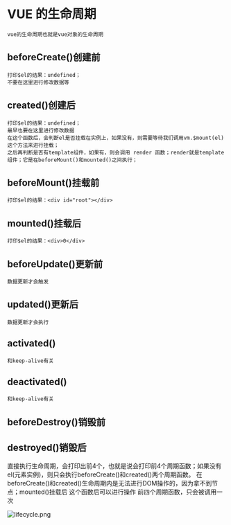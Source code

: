 # VUE 的生命周期
    vue的生命周期也就是vue对象的生命周期
## beforeCreate()创建前
    打印$el的结果：undefined；
    不要在这里进行修改数据等
## created()创建后
    打印$el的结果：undefined；
    最早也要在这里进行修改数据
    在这个函数后，会判断el是否挂载在实例上，如果没有，则需要等待我们调用vm.$mount(el)这个方法来进行挂载；
    之后再判断是否有template组件，如果有，则会调用 render 函数；render就是template组件；它是在beforeMount()和mounted()之间执行；
## beforeMount()挂载前
    打印$el的结果：<div id="root"></div>
## mounted()挂载后
    打印$el的结果：<div>0</div>
## beforeUpdate()更新前
    数据更新才会触发
## updated()更新后
    数据更新才会执行
## activated()
    和keep-alive有关
## deactivated()
    和keep-alive有关
## beforeDestroy()销毁前

## destroyed()销毁后

直接执行生命周期，会打印出前4个，也就是说会打印前4个周期函数；如果没有el(元素实例)，则只会执行beforeCreate()和created()两个周期函数。
在beforeCreate()和created()生命周期内是无法进行DOM操作的，因为拿不到节点；mounted()挂载后 这个函数后可以进行操作
前四个周期函数，只会被调用一次

![lifecycle.png](0)